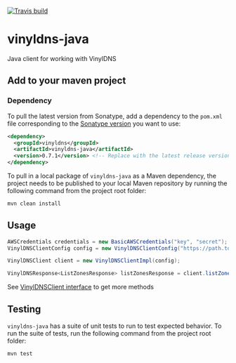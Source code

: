 [![Travis build](https://api.travis-ci.org/vinyldns/vinyldns-java.svg?branch=master)](https://travis-ci.org/vinyldns/vinyldns-java)

# vinyldns-java
Java client for working with VinylDNS


## Add to your maven project
### Dependency
To pull the latest version from Sonatype, add a dependency to the `pom.xml` file corresponding to the [Sonatype version](https://oss.sonatype.org/#nexus-search;quick~vinyldns.io) you want to use:
```xml
<dependency>
  <groupId>vinyldns</groupId>
  <artifactId>vinyldns-java</artifactId>
  <version>0.7.1</version> <!-- Replace with the latest release version -->
</dependency>
```

To pull in a local package of `vinyldns-java` as a Maven dependency, the project needs to be published to your local Maven repository by running the following command from the project root folder: 
```bash
mvn clean install
``` 

## Usage
```java
AWSCredentials credentials = new BasicAWSCredentials("key", "secret");
VinylDNSClientConfig config = new VinylDNSClientConfig("https://path.to.your.vinyldns", credentials);

VinylDNSClient client = new VinylDNSClientImpl(config);

VinylDNSResponse<ListZonesResponse> listZonesResponse = client.listZones(new ListZonesRequest());

```

See [VinylDNSClient interface](src/main/java/vinyldns/java/VinylDNSClient.java) to get more methods

## Testing

`vinyldns-java` has a suite of unit tests to run to test expected behavior. To run the suite of tests, run the following command from the project root folder:
```bash
mvn test
```
